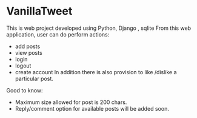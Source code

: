 # VanillaTweet
This is web project developed using Python, Django , sqlite
From this web application, user can do perform actions:
* add posts
* view posts
* login
* logout
* create account
In addition there is also provision to like /dislike a particular post.


Good to know:
* Maximum size allowed for post is 200 chars.
* Reply/comment option for available posts will be added soon.
